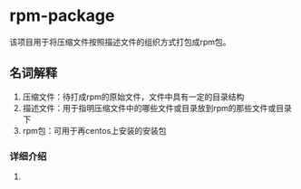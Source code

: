 # rpm-package
该项目用于将压缩文件按照描述文件的组织方式打包成rpm包。

## 名词解释
1. 压缩文件：待打成rpm的原始文件，文件中具有一定的目录结构
2. 描述文件：用于指明压缩文件中的哪些文件或目录放到rpm的那些文件或目录下
3. rpm包：可用于再centos上安装的安装包

### 详细介绍

1. 

